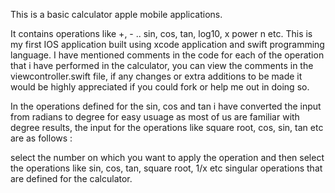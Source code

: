 This is a basic calculator apple mobile applications.

It contains operations like +, - .. sin, cos, tan, log10, x power n etc.
This is my first IOS application built using xcode application and swift programming language.
I have mentioned comments in the code for each of the operation that i have performed in the calculator, you can view the comments in the viewcontroller.swift file, if any changes or extra additions to be made it would be highly appreciated if you could fork or help me out in doing so.

In the operations defined for the sin, cos and tan i have converted the input from radians to degree for easy usuage as most of us are familiar with degree results, the input for the operations like square root, cos, sin, tan etc are as follows :

select the number on which you want to apply the operation and then select the operations like sin, cos, tan, square root, 1/x etc singular operations that are defined for the calculator.
